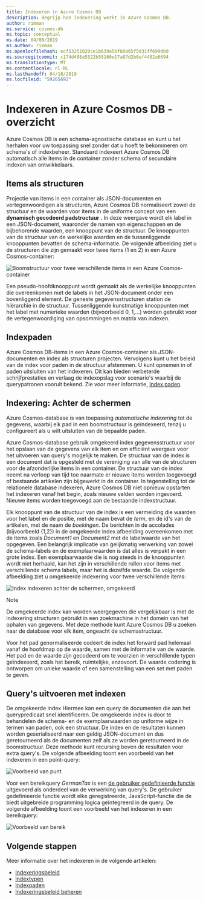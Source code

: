 ```yaml
---
title: Indexeren in Azure Cosmos DB
description: Begrijp hoe indexering werkt in Azure Cosmos DB.
author: rimman
ms.service: cosmos-db
ms.topic: conceptual
ms.date: 04/08/2019
ms.author: rimman
ms.openlocfilehash: ecf53251020ce1b639a5bf8da65f5d31ff699db9
ms.sourcegitcommit: c174d408a5522b58160e17a87d2b6ef4482a6694
ms.translationtype: MT
ms.contentlocale: nl-NL
ms.lasthandoff: 04/18/2019
ms.locfileid: "59265692"
---
```

# <a name="indexing-in-azure-cosmos-db---overview"></a>Indexeren in Azure Cosmos DB - overzicht

Azure Cosmos DB is een schema-agnostische database en kunt u het herhalen voor uw toepassing snel zonder dat u hoeft te bekommeren om schema's of indexbeheer. Standaard indexeert Azure Cosmos DB automatisch alle items in de container zonder schema of secundaire indexen van ontwikkelaars.

## <a name="items-as-trees"></a>Items als structuren

Projectie van items in een container als JSON-documenten en vertegenwoordigen als structuren, Azure Cosmos DB normaliseert zowel de structuur en de waarden voor items in de uniforme concept van een **dynamisch gecodeerd padstructuur** . In deze weergave wordt elk label in een JSON-document, waaronder de namen van eigenschappen en de bijbehorende waarden, een knooppunt van de structuur. De knooppunten van de structuur van de werkelijke waarden en de tussenliggende knooppunten bevatten de schema-informatie. De volgende afbeelding ziet u de structuren die zijn gemaakt voor twee items (1 en 2) in een Azure Cosmos-container:

![Boomstructuur voor twee verschillende items in een Azure Cosmos-container](./media/index-overview/indexing-as-tree.png)

Een pseudo-hoofdknooppunt wordt gemaakt als de werkelijke knooppunten die overeenkomen met de labels in het JSON-document onder een bovenliggend element. De geneste gegevensstructuren station de hiërarchie in de structuur. Tussenliggende kunstmatige knooppunten met het label met numerieke waarden (bijvoorbeeld 0, 1,...) worden gebruikt voor de vertegenwoordiging van opsommingen en matrix van indexen.

## <a name="index-paths"></a>Indexpaden

Azure Cosmos DB-items in een Azure Cosmos-container als JSON-documenten en index als structuren projecten. Vervolgens kunt u het beleid van de index voor paden in de structuur afstemmen. U kunt opnemen in of paden uitsluiten van het indexeren. Dit kan bieden verbeterde schrijfprestaties en verlaag de indexopslag voor scenario's waarbij de querypatronen vooruit bekend. Zie voor meer informatie, [Index paden](index-paths.md).

## <a name="indexing-under-the-hood"></a>Indexering: Achter de schermen

Azure Cosmos-database is van toepassing *automatische indexering* tot de gegevens, waarbij elk pad in een boomstructuur is geïndexeerd, tenzij u configureert als u wilt uitsluiten van de bepaalde paden.

Azure Cosmos-database gebruik omgekeerd index gegevensstructuur voor het opslaan van de gegevens van elk item en om efficiënt weergave voor het uitvoeren van query's mogelijk te maken. De structuur van de index is een document dat is opgesteld met de vereniging van alle van de structuren voor de afzonderlijke items in een container. De structuur van de index neemt na verloop van tijd toe naarmate er nieuwe items worden toegevoegd of bestaande artikelen zijn bijgewerkt in de container. In tegenstelling tot de relationele database indexeren, Azure Cosmos DB niet opnieuw opstarten het indexeren vanaf het begin, zoals nieuwe velden worden ingevoerd. Nieuwe items worden toegevoegd aan de bestaande indexstructuur. 

Elk knooppunt van de structuur van de index is een vermelding die waarden voor het label en de positie, met de naam bevat de *term*, en de id's van de artikelen, met de naam de *boekingen*. De berichten in de accolades (bijvoorbeeld {1,2}) in de omgekeerde index afbeelding overeenkomen met de items zoals *Document1* en *Document2* met de labelwaarde van het opgegeven. Een belangrijk implicatie van gelijkmatig verwerking van zowel de schema-labels en de exemplaarwaarden is dat alles is verpakt in een grote index. Een exemplaarwaarde die is nog steeds in de knooppunten wordt niet herhaald, kan het zijn in verschillende rollen voor items met verschillende schema labels, maar het is dezelfde waarde. De volgende afbeelding ziet u omgekeerde indexering voor twee verschillende items:

![Index indexeren achter de schermen, omgekeerd](./media/index-overview/inverted-index.png)

> [!NOTE]
> De omgekeerde index kan worden weergegeven die vergelijkbaar is met de indexering structuren gebruikt in een zoekmachine in het domein van het ophalen van gegevens. Met deze methode kunt Azure Cosmos DB u zoeken naar de database voor elk item, ongeacht de schemastructuur.

Voor het pad genormaliseerde codeert de index het forward pad helemaal vanaf de hoofdmap op de waarde, samen met de informatie van de waarde. Het pad en de waarde zijn gecodeerd om te voorzien in verschillende typen geïndexeerd, zoals het bereik, ruimtelijke, enzovoort. De waarde codering is ontworpen om unieke waarde of een samenstelling van een set met paden te geven.

## <a name="querying-with-indexes"></a>Query's uitvoeren met indexen

De omgekeerde index Hiermee kan een query de documenten die aan het querypredicaat snel identificeren. De omgekeerde index is door te behandelen de schema- en de exemplaarwaarden op uniforme wijze in termen van paden, ook een structuur. De index en de resultaten kunnen worden geserialiseerd naar een geldig JSON-document en dus geretourneerd als de documenten zelf als ze worden geretourneerd in de boomstructuur. Deze methode kunt recursing boven de resultaten voor extra query's. De volgende afbeelding toont een voorbeeld van het indexeren in een point-query:  

![Voorbeeld van punt](./media/index-overview/index-point-query.png)

Voor een bereikquery *GermanTax* is een [de gebruiker gedefinieerde functie](stored-procedures-triggers-udfs.md#udfs) uitgevoerd als onderdeel van de verwerking van query's. De gebruiker gedefinieerde functie wordt elke geregistreerde, JavaScript-functie die de biedt uitgebreide programming logica geïntegreerd in de query. De volgende afbeelding toont een voorbeeld van het indexeren in een bereikquery:

![Voorbeeld van bereik](./media/index-overview/index-range-query.png)

## <a name="next-steps"></a>Volgende stappen

Meer informatie over het indexeren in de volgende artikelen:

- [Indexeringsbeleid](index-policy.md)
- [Indextypen](index-types.md)
- [Indexpaden](index-paths.md)
- [Indexeringsbeleid beheren](how-to-manage-indexing-policy.md)
